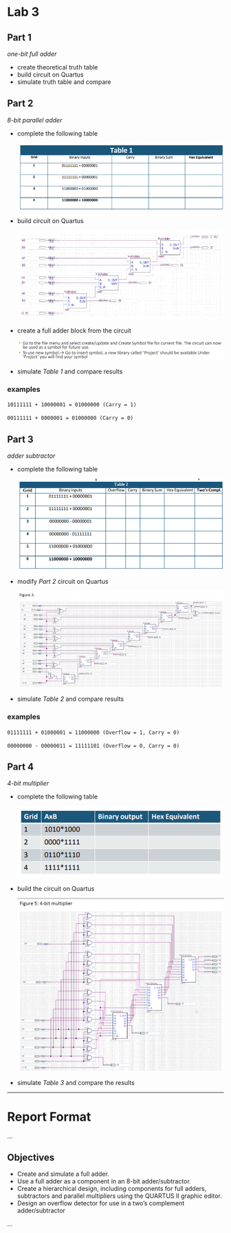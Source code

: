 # Lab 3

## Part 1

_one-bit full adder_

- create theoretical truth table
- build circuit on Quartus
- simulate truth table and compare

## Part 2

_8-bit parallel adder_

- complete the following table

  ![](2022-03-10-18-13-12.png)

- build circuit on Quartus

  ![](2022-03-10-18-24-21.png)

- create a full adder block from the circuit

  ![](2022-03-10-18-15-34.png)

- simulate _Table 1_ and compare results

### examples

`10111111 + 10000001 = 01000000 (Carry = 1)`

`00111111 + 0000001 = 01000000 (Carry = 0)`

## Part 3

_adder subtractor_

- complete the following table

  ![](2022-03-10-18-18-02.png)

- modify _Part 2_ circuit on Quartus

  ![](2022-03-10-18-22-47.png)

- simulate _Table 2_ and compare results

### examples

`01111111 + 01000001 = 11000000 (Overflow = 1, Carry = 0)`

`00000000 - 00000011 = 11111101 (Overflow = 0, Carry = 0)`

## Part 4

_4-bit multiplier_

- complete the following table

  ![](2022-03-10-18-20-58.png)

- build the circuit on Quartus

  ![](2022-03-10-18-23-14.png)

- simulate _Table 3_ and compare the results

---

# Report Format

...

## Objectives

- Create and simulate a full adder.
- Use a full adder as a component in an 8-bit adder/subtractor.
- Create a hierarchical design, including components for full adders, subtractors and parallel multipliers using the QUARTUS II graphic editor.
- Design an overflow detector for use in a two’s complement adder/subtractor

...
